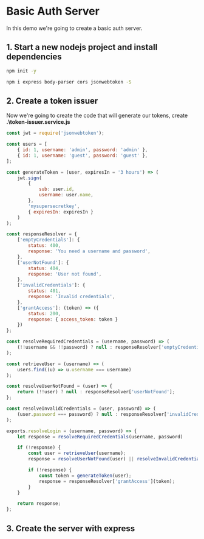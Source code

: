 # Basic Auth Server

In this demo we're going to create a basic auth server.

## 1. Start a new nodejs project and install dependencies

```bash
npm init -y
```

```bash
npm i express body-parser cors jsonwebtoken -S
```

## 2. Create a token issuer

Now we're going to create the code that will generate our tokens, create __.\token-issuer.service.js__

```js
const jwt = require('jsonwebtoken');

const users = [
    { id: 1, username: 'admin', password: 'admin' },
    { id: 1, username: 'guest', password: 'guest' },
];

const generateToken = (user, expiresIn = '3 hours') => (
    jwt.sign(
        {
            sub: user.id,
            username: user.name,
        },
        'mysupersecretkey',
        { expiresIn: expiresIn }
    )
);

const responseResolver = {
    ['emptyCredentials']: {
        status: 400,
        response: 'You need a username and password',
    },
    ['userNotFound']: {
        status: 404,
        response: 'User not found',
    },
    ['invalidCredentials']: {
        status: 401,
        response: 'Invalid credentials',
    },
    ['grantAccess']: (token) => ({
        status: 200,
        response: { access_token: token }
    })
};

const resolveRequiredCredentials = (username, password) => (
    (!!username && !!password) ? null : responseResolver['emptyCredentials']
);

const retrieveUser = (username) => (
    users.find((u) => u.username === username)
);

const resolveUserNotFound = (user) => {
    return (!!user) ? null : responseResolver['userNotFound'];
};

const resolveInvalidCredentials = (user, password) => (
    (user.password === password) ? null : responseResolver['invalidCredentials']
);

exports.resolveLogin = (username, password) => {
    let response = resolveRequiredCredentials(username, password)

    if (!response) {
        const user = retrieveUser(username);
        response = resolveUserNotFound(user) || resolveInvalidCredentials(user, password);

        if (!response) {
            const token = generateToken(user);
            response = responseResolver['grantAccess'](token);
        }
    }

    return response;
};
```

## 3. Create the server with express

